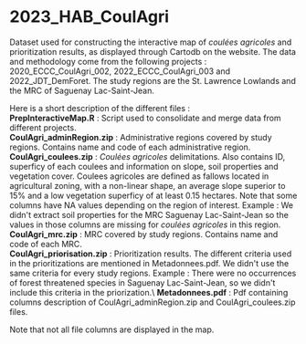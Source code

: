 # 2023_HAB_CoulAgri
Dataset used for constructing the interactive map of _coulées agricoles_ and prioritization results, as displayed through Cartodb on the website. The data and methodology come from the following projects : 2020_ECCC_CoulAgri_002, 2022_ECCC_CoulAgri_003 and 2022_JDT_DemForet. The study regions are the St. Lawrence Lowlands and the MRC of Saguenay Lac-Saint-Jean. 

Here is a short description of the different files :\
**PrepInteractiveMap.R** : Script used to consolidate and merge data from different projects.\
**CoulAgri_adminRegion.zip** : Administrative regions covered by study regions. Contains name and code of each administrative region.\
**CoulAgri_coulees.zip** : _Coulées agricoles_ delimitations. Also contains ID, superficy of each coulees and information on slope, soil properties and vegetation cover. Coulees agricoles are defined as fallows located in agricultural zoning, with a non-linear shape, an average slope superior to 15% and a low vegetation superficy of at least 0.15 hectares. Note that some columns have NA values depending on the region of interest. Example : We didn't extract soil properties for the MRC Saguenay Lac-Saint-Jean so the values in those columns are missing for _coulées agricoles_ in this region. \
**CoulAgri_mrc.zip** : MRC covered by study regions. Contains name and code of each MRC.\
**CoulAgri_priorisation.zip** : Prioritization results. The different criteria used in the prioritizations are mentioned in Metadonnees.pdf. We didn't use the same criteria for every study regions. Example : There were no occurrences of forest threatened species in Saguenay Lac-Saint-Jean, so we didn't include this criteria in the priorization.\ 
**Metadonnees.pdf** : Pdf containing columns description of CoulAgri_adminRegion.zip and CoulAgri_coulees.zip files.

Note that not all file columns are displayed in the map. 

